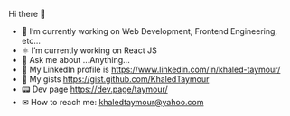 Hi there 👋
- 🔭 I’m currently working on Web Development, Frontend Engineering, etc...
- ⚛ I’m currently working on React JS
- 💬 Ask me about ...Anything...
- 🤷‍ My LinkedIn profile is https://www.linkedin.com/in/khaled-taymour/
- 📝 My gists https://gist.github.com/KhaledTaymour
- 📟 Dev page https://dev.page/taymour/
- ✉ How to reach me: khaledtaymour@yahoo.com
